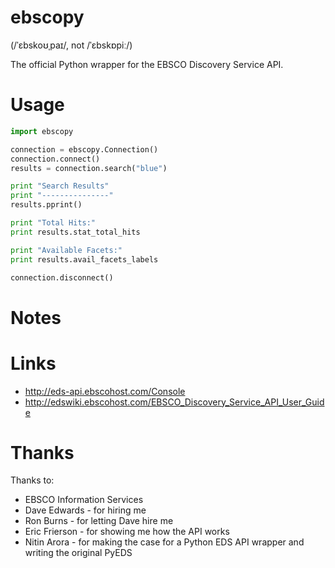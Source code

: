 # ebscopy
(/ˈɛbskoʊˌpaɪ/, not /ˈɛbskɒpiː/)

The official Python wrapper for the EBSCO Discovery Service API.

# Usage
```python
import ebscopy

connection = ebscopy.Connection()
connection.connect()
results = connection.search("blue")

print "Search Results"
print "---------------"
results.pprint()

print "Total Hits:"
print results.stat_total_hits

print "Available Facets:"
print results.avail_facets_labels

connection.disconnect()
```
# Notes

# Links
* http://eds-api.ebscohost.com/Console
* http://edswiki.ebscohost.com/EBSCO_Discovery_Service_API_User_Guide

# Thanks
Thanks to:
* EBSCO Information Services
* Dave Edwards - for hiring me
* Ron Burns - for letting Dave hire me
* Eric Frierson - for showing me how the API works
* Nitin Arora - for making the case for a Python EDS API wrapper and writing the original PyEDS
